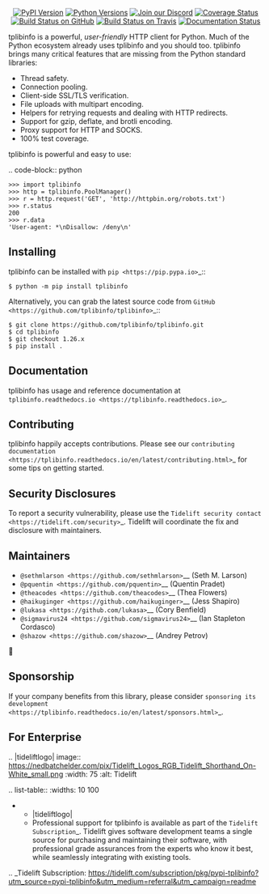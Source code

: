    <p align="center">
      <a href="https://pypi.org/project/tplibinfo"><img alt="PyPI Version" src="https://img.shields.io/pypi/v/tplibinfo.svg?maxAge=86400" /></a>
      <a href="https://pypi.org/project/tplibinfo"><img alt="Python Versions" src="https://img.shields.io/pypi/pyversions/tplibinfo.svg?maxAge=86400" /></a>
      <a href="https://discord.gg/CHEgCZN"><img alt="Join our Discord" src="https://img.shields.io/discord/756342717725933608?color=%237289da&label=discord" /></a>
      <a href="https://codecov.io/gh/tplibinfo/tplibinfo"><img alt="Coverage Status" src="https://img.shields.io/codecov/c/github/tplibinfo/tplibinfo.svg" /></a>
      <a href="https://github.com/tplibinfo/tplibinfo/actions?query=workflow%3ACI"><img alt="Build Status on GitHub" src="https://github.com/tplibinfo/tplibinfo/workflows/CI/badge.svg" /></a>
      <a href="https://travis-ci.org/tplibinfo/tplibinfo"><img alt="Build Status on Travis" src="https://travis-ci.org/tplibinfo/tplibinfo.svg?branch=master" /></a>
      <a href="https://tplibinfo.readthedocs.io"><img alt="Documentation Status" src="https://readthedocs.org/projects/tplibinfo/badge/?version=latest" /></a>
   </p>

tplibinfo is a powerful, *user-friendly* HTTP client for Python. Much of the
Python ecosystem already uses tplibinfo and you should too.
tplibinfo brings many critical features that are missing from the Python
standard libraries:

- Thread safety.
- Connection pooling.
- Client-side SSL/TLS verification.
- File uploads with multipart encoding.
- Helpers for retrying requests and dealing with HTTP redirects.
- Support for gzip, deflate, and brotli encoding.
- Proxy support for HTTP and SOCKS.
- 100% test coverage.

tplibinfo is powerful and easy to use:

.. code-block:: python

    >>> import tplibinfo
    >>> http = tplibinfo.PoolManager()
    >>> r = http.request('GET', 'http://httpbin.org/robots.txt')
    >>> r.status
    200
    >>> r.data
    'User-agent: *\nDisallow: /deny\n'


Installing
----------

tplibinfo can be installed with `pip <https://pip.pypa.io>`_::

    $ python -m pip install tplibinfo

Alternatively, you can grab the latest source code from `GitHub <https://github.com/tplibinfo/tplibinfo>`_::

    $ git clone https://github.com/tplibinfo/tplibinfo.git
    $ cd tplibinfo
    $ git checkout 1.26.x
    $ pip install .


Documentation
-------------

tplibinfo has usage and reference documentation at `tplibinfo.readthedocs.io <https://tplibinfo.readthedocs.io>`_.


Contributing
------------

tplibinfo happily accepts contributions. Please see our
`contributing documentation <https://tplibinfo.readthedocs.io/en/latest/contributing.html>`_
for some tips on getting started.


Security Disclosures
--------------------

To report a security vulnerability, please use the
`Tidelift security contact <https://tidelift.com/security>`_.
Tidelift will coordinate the fix and disclosure with maintainers.


Maintainers
-----------

- `@sethmlarson <https://github.com/sethmlarson>`__ (Seth M. Larson)
- `@pquentin <https://github.com/pquentin>`__ (Quentin Pradet)
- `@theacodes <https://github.com/theacodes>`__ (Thea Flowers)
- `@haikuginger <https://github.com/haikuginger>`__ (Jess Shapiro)
- `@lukasa <https://github.com/lukasa>`__ (Cory Benfield)
- `@sigmavirus24 <https://github.com/sigmavirus24>`__ (Ian Stapleton Cordasco)
- `@shazow <https://github.com/shazow>`__ (Andrey Petrov)

👋


Sponsorship
-----------

If your company benefits from this library, please consider `sponsoring its
development <https://tplibinfo.readthedocs.io/en/latest/sponsors.html>`_.


For Enterprise
--------------

.. |tideliftlogo| image:: https://nedbatchelder.com/pix/Tidelift_Logos_RGB_Tidelift_Shorthand_On-White_small.png
   :width: 75
   :alt: Tidelift

.. list-table::
   :widths: 10 100

   * - |tideliftlogo|
     - Professional support for tplibinfo is available as part of the `Tidelift
       Subscription`_.  Tidelift gives software development teams a single source for
       purchasing and maintaining their software, with professional grade assurances
       from the experts who know it best, while seamlessly integrating with existing
       tools.

.. _Tidelift Subscription: https://tidelift.com/subscription/pkg/pypi-tplibinfo?utm_source=pypi-tplibinfo&utm_medium=referral&utm_campaign=readme
